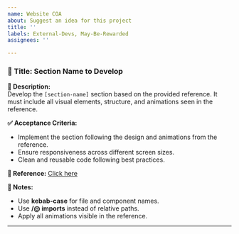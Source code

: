 ```yaml
---
name: Website COA
about: Suggest an idea for this project
title: ''
labels: External-Devs, May-Be-Rewarded
assignees: ''

---
```


### 📌 Title: Section Name to Develop

**📖 Description:**  
Develop the `[section-name]` section based on the provided reference. It must include all visual elements, structure, and animations seen in the reference.

**✅ Acceptance Criteria:**  
- Implement the section following the design and animations from the reference.  
- Ensure responsiveness across different screen sizes.  
- Clean and reusable code following best practices.  

**🔗 Reference:** [Click here](URL-OF-THE-REFERENCE)

**📝 Notes:**  
- Use **kebab-case** for file and component names.  
- Use **/@ imports** instead of relative paths.  
- Apply all animations visible in the reference.  

---
